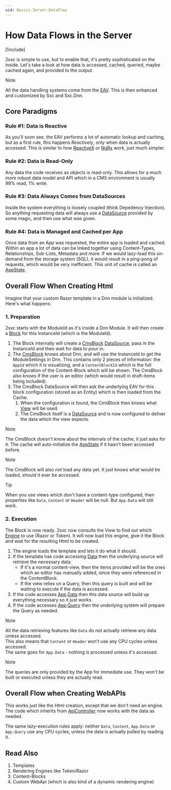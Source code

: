 ```yaml
---
uid: Basics.Server.DataFlow
---
```


# How Data Flows in the Server

[!include[](~/pages/basics/stack/_shared-float-summary.md)]
<style>.context-box-summary .process-all { visibility: visible; } </style>


2sxc is simple to use, but to enable that, it's pretty sophisticated on the inside.
Let's take a look at how data is accessed, cached, queried, maybe cached again, and provided to the output.

> [!NOTE]
> All the data handling systems come from the [EAV](xref:ToSic.Eav). This is then enhanced and customized by Sxc and Sxc.Dnn.

## Core Paradigms

### Rule #1: Data is Reactive

As you'll soon see, the EAV performs a lot of automatic lookup and caching, but as a first rule, this happens _Reactively_, only when data is actually accessed.
This is similar to how [ReactiveX](http://reactivex.io/) or [NgRx](https://ngrx.io/) work, just much simpler.

### Rule #2: Data is Read-Only

Any data the code receives as [](xref:ToSic.Eav.Data.IEntity) objects is read-only.
This allows for a much more robust data model and API which in a CMS environment is usually 99% read, 1% write.

### Rule #3: Data Always Comes from DataSources

Inside the system everything is loosely coupled (think Depedency Injection).
So anything requesting data will always use a [DataSource](xref:NetCode.DataSources.Index) provided by some magic, and then use what was given.

### Rule #4: Data is Managed and Cached per App

Once data from an App was requested, the entire app is loaded and cached.
Within an app a lot of data can be linked together using Content-Types, Relationships, Sub-Lists, Metadata and more. If we would lazy-load this on-demand from the storage system (SQL), it would result in a ping-pong of requests, which would be very inefficient. This unit of cache is called an [AppState](xref:Basics.Server.Caching.AppState.Index).

## Overall Flow When Creating Html

Imagine that your custom Razor template in a Dnn module is initialized. Here's what happens:

### 1. Preparation

2sxc starts with the ModuleId as it's inside a Dnn Module. It will then create a [Block](xref:ToSic.Sxc.Blocks.IBlock) for this InstanceId (which is the ModuleId).

1. The Block internally will create a [CmsBlock](xref:ToSic.Sxc.DataSources.CmsBlock) [DataSource](xref:NetCode.DataSources.Index), pass in the InstanceId and then wait for data to pour in.
1. The [CmsBlock](xref:ToSic.Sxc.DataSources.CmsBlock) knows about Dnn, and will use the InstanceId to get the ModuleSettings in Dnn. This contains only 2 pieces of information: the `AppId` which it is visualizing, and a `ContentBlockId` which is the full configuration of the Content-Block which will be shown. The CmsBlock also knows if the user is an editor (which would result in draft-items being included).
1. The CmsBlock DataSource will then ask the underlying EAV for this block configuration (stored as an Entity) which is then loaded from the Cache.  
    1. When the configuration is found, the CmsBlock then knows what [View](xref:ToSic.Sxc.Context.ICmsView) will be used.
    1. The CmsBlock itself is a [DataSource](xref:NetCode.DataSources.Index) and is now configured to deliver the data which the view expects.

> [!NOTE]
> The CmsBlock doesn't know about the internals of the cache, it just asks for it. The cache will auto-initialize the [AppState](xref:Basics.Server.Caching.AppState.Index) if it hasn't been accessed before.

> [!NOTE]
> The CmsBlock will also _not_ load any data yet. It just knows what would be loaded, should it ever be accessed.

> [!TIP]
> When you use views which don't have a content-type configured, then properties like `Data`, `Content` or `Header` will be null. But `App.Data` will still work.

### 2. Execution

The Block is now ready. 2sxc now consults the View to find out which [Engine](xref:ToSic.Sxc.Engines.IEngine) to use (Razor or Token). It will now load this engine, give it the Block and wait for the resulting Html to be created.

1. The engine loads the template and lets it do what it should.
1. If the template has code accessing [Data](xref:Custom.Hybrid.Razor12.Data) then the underlying source will retrieve the necessary data.
    * If it's a normal content-view, then the items provided will be the ones which an editor has manually added, since they were referenced in the ContentBlock.
    * If the view relies on a Query, then this query is built and will be waiting to execute if the data is accessed.
1. If the code accesses [App](xref:Custom.Hybrid.Razor12.Data).[Data](xref:ToSic.Eav.Apps.App.Data) then this data source will build up everything necessary so it just works.
1. If the code accesses [App](xref:Custom.Hybrid.Razor12.Data).[Query](xref:ToSic.Eav.Apps.App.Query) then the underlying system will prepare the Query as needed.

> [!NOTE]
> All the data retrieving features like `Data` do not actually retrieve any data unless accessed.  
> This also means that `Content` or `Header` won't use any CPU cycles unless accessed.  
> The same goes for `App.Data` - nothing is processed unless it's accessed.

> [!NOTE]
> The queries are only provided by the App for immediate use. They won't be built or executed unless they are actually read.

## Overall Flow when Creating WebAPIs

This works just like the Html creation, except that we don't need an engine. The code which inherits from [ApiController](xref:ToSic.Sxc.Dnn.ApiController) now works with the data as needed.

The same lazy-execution rules apply: neither `Data`, `Content`, `App.Data` or `App.Query` use any CPU cycles, unless the data is actually pulled by reading it.


## Read Also

1. Templates
1. Rendering Engines like Token/Razor
1. Content-Blocks
1. Custom WebApi (which is also kind of a dynamic rendering engine)
